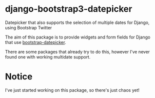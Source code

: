 # django-bootstrap3-datepicker
Datepicker that also supports the selection of multiple dates for Django, using Bootstrap Twitter

The aim of this package is to provide widgets and form fields for Django that use
[bootstrap-datepicker](http://bootstrap-datepicker.readthedocs.org/en/latest/index.html).

There are some packages that already try to do this, however I've never found one with working
multidate support.

# Notice
I've just started working on this package, so there's just chaos yet!
